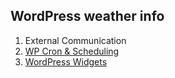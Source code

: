 ## WordPress weather info

1. External Communication
2. [WP Cron & Scheduling](https://github.com/nfmohit/wp-weather-info/tree/cron-scheduling)
3. [WordPress Widgets](https://github.com/nfmohit/wp-weather-info/tree/wp-widgets)
